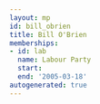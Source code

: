 ```yaml
---
layout: mp
id: bill_obrien
title: Bill O'Brien
memberships:
- id: lab
  name: Labour Party
  start: 
  end: '2005-03-18'
autogenerated: true
---
```


